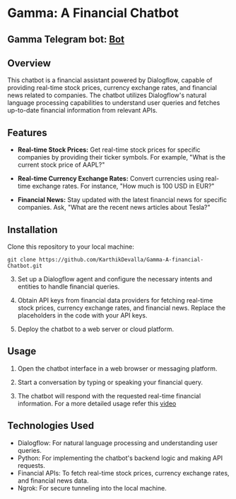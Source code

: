 # Gamma: A Financial Chatbot

## Gamma Telegram bot: [Bot](https://t.me/Gammav1_bot)
## Overview

This chatbot is a financial assistant powered by Dialogflow, capable of providing real-time stock prices, currency exchange rates, and financial news related to companies. The chatbot utilizes Dialogflow's natural language processing capabilities to understand user queries and fetches up-to-date financial information from relevant APIs.

## Features

- **Real-time Stock Prices:** Get real-time stock prices for specific companies by providing their ticker symbols. For example, "What is the current stock price of AAPL?"

- **Real-time Currency Exchange Rates:** Convert currencies using real-time exchange rates. For instance, "How much is 100 USD in EUR?"

- **Financial News:** Stay updated with the latest financial news for specific companies. Ask, "What are the recent news articles about Tesla?"

## Installation

Clone this repository to your local machine:

```shell
git clone https://github.com/KarthikDevalla/Gamma-A-financial-Chatbot.git
```

3. Set up a Dialogflow agent and configure the necessary intents and entities to handle financial queries.

4. Obtain API keys from financial data providers for fetching real-time stock prices, currency exchange rates, and financial news. Replace the placeholders in the code with your API keys.

5. Deploy the chatbot to a web server or cloud platform.

## Usage

1. Open the chatbot interface in a web browser or messaging platform.

2. Start a conversation by typing or speaking your financial query.

3. The chatbot will respond with the requested real-time financial information. For a more detailed usage refer this [video](bot.mp4)

## Technologies Used

- Dialogflow: For natural language processing and understanding user queries.
- Python: For implementing the chatbot's backend logic and making API requests.
- Financial APIs: To fetch real-time stock prices, currency exchange rates, and financial news data.
- Ngrok: For secure tunneling into the local machine.
